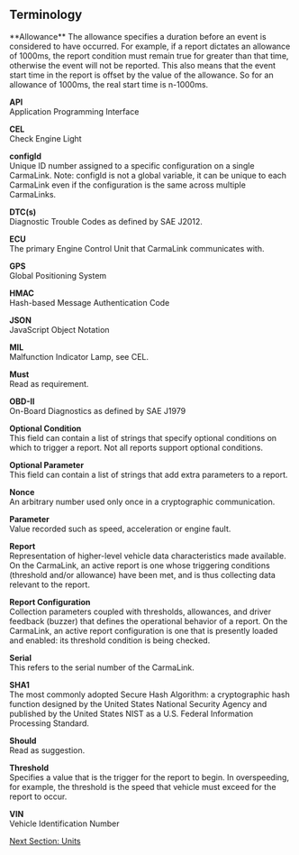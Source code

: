 <h2>Terminology</h2>  
**Allowance**  
The allowance specifies a duration before an event is considered to have occurred.  For example, if a report dictates an allowance of 1000ms, the report condition must remain true for greater than that time, otherwise the event will not be reported.  This also means that the event start time in the report is offset by the value of the allowance.  So for an allowance of 1000ms, the real start time is n-1000ms.  
  
**API**  
Application Programming Interface  
  
**CEL**  
Check Engine Light  
  
**configId**  
Unique ID number assigned to a specific configuration on a single CarmaLink.  Note: configId is not a global variable, it can be unique to each CarmaLink even if the configuration is the same across multiple CarmaLinks.  

**DTC(s)**  
Diagnostic Trouble Codes as defined by SAE J2012.  

**ECU**  
The primary Engine Control Unit that CarmaLink communicates with.  

**GPS**  
Global Positioning System  

**HMAC**  
Hash-based Message Authentication Code  

**JSON**  
JavaScript Object Notation  

**MIL**  
Malfunction Indicator Lamp, see CEL.  

**Must**  
Read as requirement.  

**OBD-II**  
On-Board Diagnostics as defined by SAE J1979  

**Optional Condition**  
This field can contain a list of strings that specify optional conditions on which to trigger a report. Not all reports support optional conditions.  

**Optional Parameter**  
This field can contain a list of strings that add extra parameters to a report.  

**Nonce**  
An arbitrary number used only once in a cryptographic communication.  

**Parameter**  
Value recorded such as speed, acceleration or engine fault.  

**Report**  
Representation of higher-level vehicle data characteristics made available. On the CarmaLink, an active report is one whose triggering conditions (threshold and/or allowance) have been met, and is thus collecting data relevant to the report.  

**Report Configuration**  
Collection parameters coupled with thresholds, allowances, and driver feedback (buzzer) that defines the operational behavior of a report. On the CarmaLink, an active report configuration is one that is presently loaded and enabled: its threshold condition is being checked.  

**Serial**  
This refers to the serial number of the CarmaLink.  

**SHA1**  
The most commonly adopted Secure Hash Algorithm: a cryptographic hash function designed by the United States National Security Agency and published by the United States NIST as a U.S. Federal Information Processing Standard.  

**Should**  
Read as suggestion.  

**Threshold**  
Specifies a value that is the trigger for the report to begin. In overspeeding, for example, the threshold is the speed that vehicle must exceed for the report to occur.  

**VIN**  
Vehicle Identification Number  
  
<a href="https://github.com/CarmaSys/CarmaLinkAPI/blob/1.6/units.md">Next Section: Units</a>

